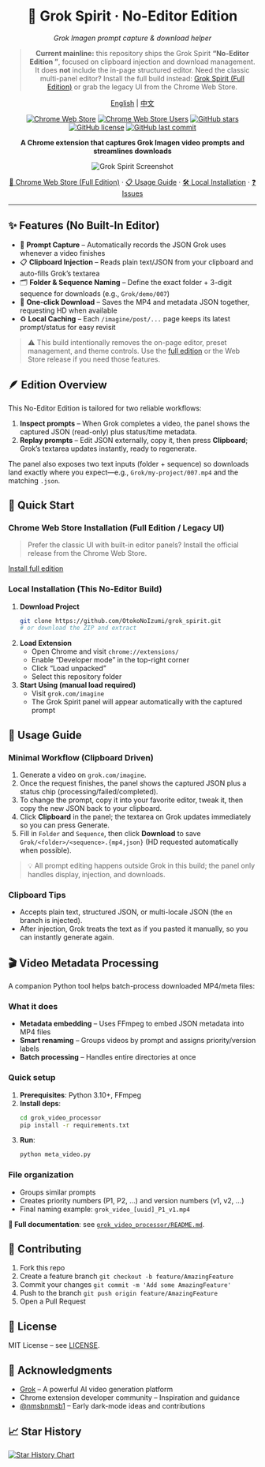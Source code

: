<div align="center">

# 🎨 Grok Spirit · No-Editor Edition 

*Grok Imagen prompt capture & download helper*

> **Current mainline:** this repository ships the Grok Spirit **“No-Editor Edition ”**, focused on clipboard injection and download management. It does **not** include the in-page structured editor.
> Need the classic multi-panel editor? Install the full build instead: [Grok Spirit (Full Edition)](https://github.com/OtokoNoIzumi/grok_spirit) or grab the legacy UI from the Chrome Web Store.

[English](README.md) | [中文](README_zh.md)

[![Chrome Web Store](https://img.shields.io/chrome-web-store/v/logaoplejbodjhnogdndgllocmpmlako?label=Chrome%20Web%20Store&color=blue)](https://chromewebstore.google.com/detail/logaoplejbodjhnogdndgllocmpmlako)
[![Chrome Web Store Users](https://img.shields.io/chrome-web-store/users/logaoplejbodjhnogdndgllocmpmlako?label=Active%20Users&color=green)](https://chromewebstore.google.com/detail/logaoplejbodjhnogdndgllocmpmlako)
[![GitHub stars](https://img.shields.io/github/stars/OtokoNoIzumi/grok_spirit?color=yellow&label=GitHub%20Stars)](https://github.com/OtokoNoIzumi/grok_spirit/stargazers)
[![GitHub license](https://img.shields.io/github/license/OtokoNoIzumi/grok_spirit?color=blue)](https://github.com/OtokoNoIzumi/grok_spirit/blob/main/LICENSE)
[![GitHub last commit](https://img.shields.io/github/last-commit/OtokoNoIzumi/grok_spirit)](https://github.com/OtokoNoIzumi/grok_spirit/commits)

**A Chrome extension that captures Grok Imagen video prompts and streamlines downloads**

![Grok Spirit Screenshot](https://otokonoizumi.github.io/media/grok%20spirit.png)

[🏪 Chrome Web Store (Full Edition)](https://chromewebstore.google.com/detail/logaoplejbodjhnogdndgllocmpmlako) · [📋 Usage Guide](#usage-guide) · [🛠️ Local Installation](#local-installation-this-simplified-build) · [❓ Issues](https://github.com/OtokoNoIzumi/grok_spirit/issues)

</div>

---

## ✨ Features (No Built-In Editor)

- 🔎 **Prompt Capture** – Automatically records the JSON Grok uses whenever a video finishes
- 📋 **Clipboard Injection** – Reads plain text/JSON from your clipboard and auto-fills Grok’s textarea
- 🗂️ **Folder & Sequence Naming** – Define the exact folder + 3-digit sequence for downloads (e.g., `Grok/demo/007`)
- 💾 **One-click Download** – Saves the MP4 and metadata JSON together, requesting HD when available
- ♻️ **Local Caching** – Each `/imagine/post/...` page keeps its latest prompt/status for easy revisit

> ⚠️ This build intentionally removes the on-page editor, preset management, and theme controls. Use the [full edition](https://github.com/OtokoNoIzumi/grok_spirit) or the Web Store release if you need those features.

## 🪶 Edition Overview 

This No-Editor Edition is tailored for two reliable workflows:

1. **Inspect prompts** – When Grok completes a video, the panel shows the captured JSON (read-only) plus status/time metadata.
2. **Replay prompts** – Edit JSON externally, copy it, then press **Clipboard**; Grok’s textarea updates instantly, ready to regenerate.

The panel also exposes two text inputs (folder + sequence) so downloads land exactly where you expect—e.g., `Grok/my-project/007.mp4` and the matching `.json`.

## 🚀 Quick Start

### Chrome Web Store Installation (Full Edition / Legacy UI)

> Prefer the classic UI with built-in editor panels? Install the official release from the Chrome Web Store.

[Install full edition](https://chromewebstore.google.com/detail/logaoplejbodjhnogdndgllocmpmlako)

### Local Installation (This No-Editor Build)

1. **Download Project**
   ```bash
   git clone https://github.com/OtokoNoIzumi/grok_spirit.git
   # or download the ZIP and extract
   ```
2. **Load Extension**
   - Open Chrome and visit `chrome://extensions/`
   - Enable “Developer mode” in the top-right corner
   - Click “Load unpacked”
   - Select this repository folder
3. **Start Using (manual load required)**
   - Visit `grok.com/imagine`
   - The Grok Spirit panel will appear automatically with the captured prompt

## 📖 Usage Guide

### Minimal Workflow (Clipboard Driven)

1. Generate a video on `grok.com/imagine`.
2. Once the request finishes, the panel shows the captured JSON plus a status chip (processing/failed/completed).
3. To change the prompt, copy it into your favorite editor, tweak it, then copy the new JSON back to your clipboard.
4. Click **Clipboard** in the panel; the textarea on Grok updates immediately so you can press Generate.
5. Fill in `Folder` and `Sequence`, then click **Download** to save `Grok/<folder>/<sequence>.{mp4,json}` (HD requested automatically when possible).

> 💡 All prompt editing happens outside Grok in this build; the panel only handles display, injection, and downloads.

### Clipboard Tips

- Accepts plain text, structured JSON, or multi-locale JSON (the `en` branch is injected).
- After injection, Grok treats the text as if you pasted it manually, so you can instantly generate again.

## 🎬 Video Metadata Processing

A companion Python tool helps batch-process downloaded MP4/meta files:

### What it does
- **Metadata embedding** – Uses FFmpeg to embed JSON metadata into MP4 files
- **Smart renaming** – Groups videos by prompt and assigns priority/version labels
- **Batch processing** – Handles entire directories at once

### Quick setup
1. **Prerequisites**: Python 3.10+, FFmpeg
2. **Install deps**:
   ```bash
   cd grok_video_processor
   pip install -r requirements.txt
   ```
3. **Run**:
   ```bash
   python meta_video.py
   ```

### File organization
- Groups similar prompts
- Creates priority numbers (P1, P2, …) and version numbers (v1, v2, …)
- Final naming example: `grok_video_[uuid]_P1_v1.mp4`

**📖 Full documentation**: see [`grok_video_processor/README.md`](grok_video_processor/README.md).

## 🤝 Contributing

1. Fork this repo
2. Create a feature branch `git checkout -b feature/AmazingFeature`
3. Commit your changes `git commit -m 'Add some AmazingFeature'`
4. Push to the branch `git push origin feature/AmazingFeature`
5. Open a Pull Request

## 📄 License

MIT License – see [LICENSE](LICENSE).

## 🙏 Acknowledgments

- [Grok](https://grok.com/) – A powerful AI video generation platform
- Chrome extension developer community – Inspiration and guidance
- [@nmsbnmsb1](https://github.com/nmsbnmsb1) – Early dark-mode ideas and contributions

## 📈 Star History

[![Star History Chart](https://api.star-history.com/svg?repos=OtokoNoIzumi/grok_spirit&type=Date)](https://star-history.com/#OtokoNoIzumi/grok_spirit&Date)

